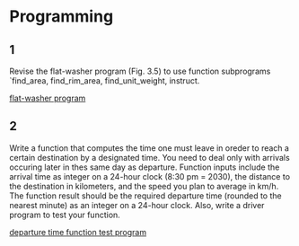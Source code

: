 # Programming

## 1

Revise the flat-washer program (Fig. 3.5) to use function subprograms `find_area, find_rim_area, find_unit_weight, instruct.

[flat-washer program](flat_washer.c)

## 2

Write a function that computes the time one must leave in oreder to reach a certain destination by a designated time. You need to deal only with arrivals occuring later in thes same day as departure. Function inputs include the arrival time as integer on a 24-hour clock (8:30 pm = 2030), the distance to the destination in kilometers, and the speed you plan to average in km/h. The function result should be the required departure time (rounded to the nearest minute) as an integer on a 24-hour clock. Also, write a driver program to test your function.

[departure time function test program](depart.c)
